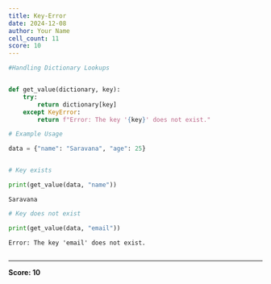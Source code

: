 ```yaml
---
title: Key-Error
date: 2024-12-08
author: Your Name
cell_count: 11
score: 10
---
```


```python
#Handling Dictionary Lookups
```


```python

```


```python
def get_value(dictionary, key):
    try:
        return dictionary[key]
    except KeyError:
        return f"Error: The key '{key}' does not exist."
```


```python
# Example Usage
```


```python
data = {"name": "Saravana", "age": 25}
```


```python

```


```python
# Key exists
```


```python
print(get_value(data, "name")) 
```

    Saravana



```python
# Key does not exist
```


```python
print(get_value(data, "email"))
```

    Error: The key 'email' does not exist.



```python

```


---
**Score: 10**
